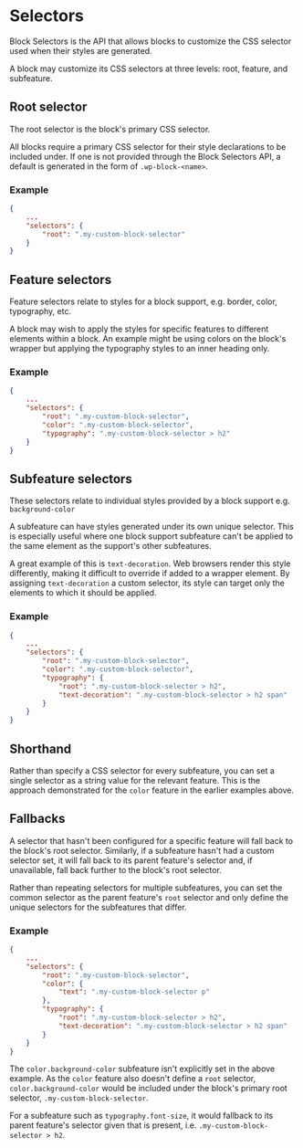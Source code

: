 # Selectors

Block Selectors is the API that allows blocks to customize the CSS selector used when their styles are generated.

A block may customize its CSS selectors at three levels: root, feature, and subfeature.

## Root selector

The root selector is the block's primary CSS selector.

All blocks require a primary CSS selector for their style declarations to be included under. If one is not provided through the Block Selectors API, a default is generated in the form of `.wp-block-<name>`.

### Example

```json
{
	...
	"selectors": {
		"root": ".my-custom-block-selector"
	}
}
```

## Feature selectors

Feature selectors relate to styles for a block support, e.g. border, color, typography, etc.

A block may wish to apply the styles for specific features to different elements within a block. An example might be using colors on the block's wrapper but applying the typography styles to an inner heading only.

### Example

```json
{
	...
	"selectors": {
		"root": ".my-custom-block-selector",
		"color": ".my-custom-block-selector",
		"typography": ".my-custom-block-selector > h2"
	}
}
```

## Subfeature selectors

These selectors relate to individual styles provided by a block support e.g. `background-color`

A subfeature can have styles generated under its own unique selector. This is especially useful where one block support subfeature can't be applied to the same element as the support's other subfeatures.

A great example of this is `text-decoration`. Web browsers render this style differently, making it difficult to override if added to a wrapper element. By assigning `text-decoration` a custom selector, its style can target only the elements to which it should be applied.

### Example

```json
{
	...
	"selectors": {
		"root": ".my-custom-block-selector",
		"color": ".my-custom-block-selector",
		"typography": {
			"root": ".my-custom-block-selector > h2",
			"text-decoration": ".my-custom-block-selector > h2 span"
		}
	}
}
```

## Shorthand

Rather than specify a CSS selector for every subfeature, you can set a single selector as a string value for the relevant feature. This is the approach demonstrated for the `color` feature in the earlier examples above.

## Fallbacks

A selector that hasn't been configured for a specific feature will fall back to the block's root selector. Similarly, if a subfeature hasn't had a custom selector set, it will fall back to its parent feature's selector and, if unavailable, fall back further to the block's root selector.

Rather than repeating selectors for multiple subfeatures, you can set the common selector as the parent feature's `root` selector and only define the unique selectors for the subfeatures that differ.

### Example

```json
{
	...
	"selectors": {
		"root": ".my-custom-block-selector",
		"color": {
			"text": ".my-custom-block-selector p"
		},
		"typography": {
			"root": ".my-custom-block-selector > h2",
			"text-decoration": ".my-custom-block-selector > h2 span"
		}
	}
}
```

The `color.background-color` subfeature isn't explicitly set in the above example. As the `color` feature also doesn't define a `root` selector, `color.background-color` would be included under the block's primary root selector, `.my-custom-block-selector`.

For a subfeature such as `typography.font-size`, it would fallback to its parent feature's selector given that is present, i.e. `.my-custom-block-selector > h2`.
